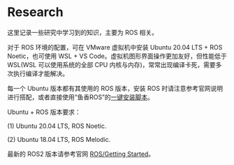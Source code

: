 # Research

这里记录一些研究中学习到的知识，主要为 ROS 相关。

对于 ROS 环境的配置，可在 VMware 虚拟机中安装 Ubuntu 20.04 LTS + ROS Noetic，也可使用 WSL + VS Code。虚拟机图形界面操作更加友好，但性能低于 WSL(WSL 可以使用系统的全部 CPU 内核与内存)，常常出现编译卡死，需要多次执行编译才能解决。

每一个 Ubuntu 版本都有其使用的 ROS 版本，安装 ROS 时请注意参考官网说明进行搭配，或者直接使用“鱼香ROS”的[一键安装脚本](https://fishros.org.cn/forum/topic/20/%E5%B0%8F%E9%B1%BC%E7%9A%84%E4%B8%80%E9%94%AE%E5%AE%89%E8%A3%85%E7%B3%BB%E5%88%97?lang=en-US)。

Ubuntu + ROS 版本要求：

(1) Ubuntu 20.04 LTS, ROS Noetic.

(2) Ubuntu 18.04 LTS, ROS Melodic.

最新的 ROS2 版本请参考官网 [ROS/Getting Started](https://www.ros.org/blog/getting-started/)。

